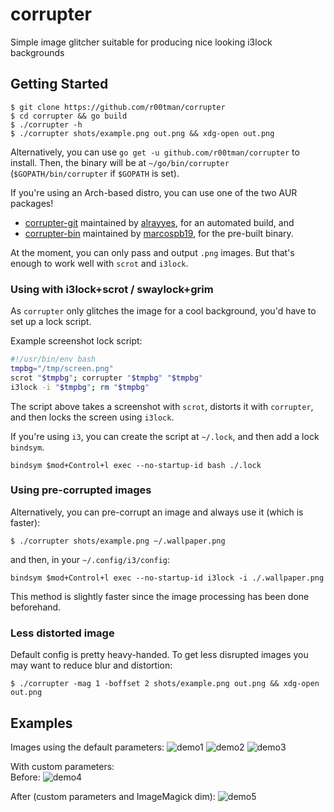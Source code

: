 # corrupter
Simple image glitcher suitable for producing nice looking i3lock backgrounds

## Getting Started

```shell
$ git clone https://github.com/r00tman/corrupter
$ cd corrupter && go build
$ ./corrupter -h
$ ./corrupter shots/example.png out.png && xdg-open out.png
```

Alternatively, you can use `go get -u github.com/r00tman/corrupter` to install. Then, the binary will be at `~/go/bin/corrupter` (`$GOPATH/bin/corrupter` if `$GOPATH` is set).

If you're using an Arch-based distro, you can use one of the two AUR packages!
 - [corrupter-git](https://aur.archlinux.org/packages/corrupter-git/) maintained by [alrayyes](https://github.com/alrayyes), for an automated build, and
 - [corrupter-bin](https://aur.archlinux.org/packages/corrupter-bin/) maintained by [marcospb19](https://github.com/marcospb19), for the pre-built binary.

At the moment, you can only pass and output `.png` images. But that's enough to work well with `scrot` and `i3lock`.

### Using with i3lock+scrot / swaylock+grim
As `corrupter` only glitches the image for a cool background, you'd have to set up a lock script.

Example screenshot lock script:
```bash
#!/usr/bin/env bash
tmpbg="/tmp/screen.png"
scrot "$tmpbg"; corrupter "$tmpbg" "$tmpbg"
i3lock -i "$tmpbg"; rm "$tmpbg"
```

The script above takes a screenshot with `scrot`, distorts it with `corrupter`, and then locks the screen using `i3lock`.

If you're using `i3`, you can create the script at `~/.lock`, and then add a lock `bindsym`.
```
bindsym $mod+Control+l exec --no-startup-id bash ./.lock
```

### Using pre-corrupted images
Alternatively, you can pre-corrupt an image and always use it (which is faster):
```shell
$ ./corrupter shots/example.png ~/.wallpaper.png
```

and then, in your `~/.config/i3/config`:
```
bindsym $mod+Control+l exec --no-startup-id i3lock -i ./.wallpaper.png
```

This method is slightly faster since the image processing has been done beforehand.


### Less distorted image

Default config is pretty heavy-handed. To get less disrupted images you may want to reduce blur and distortion:
```shell
$ ./corrupter -mag 1 -boffset 2 shots/example.png out.png && xdg-open out.png
```

## Examples

Images using the default parameters:
![demo1](https://raw.githubusercontent.com/r00tman/corrupter/master/shots/example-after.png)
![demo2](https://raw.githubusercontent.com/r00tman/corrupter/master/shots/light-theme-example.png)
![demo3](https://raw.githubusercontent.com/r00tman/corrupter/master/shots/dark-theme-example.png)

With custom parameters: \
Before:
![demo4](https://raw.githubusercontent.com/r00tman/corrupter/master/shots/ps2-example-before.png)

After (custom parameters and ImageMagick dim):
![demo5](https://raw.githubusercontent.com/r00tman/corrupter/master/shots/ps2-example-after.png)
